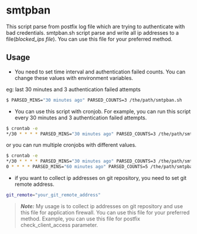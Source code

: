 # smtpban

This script parse from postfix log file which are trying to authenticate with bad credentials.
smtpban.sh script parse and write all ip addresses to a file(*blocked_ips file*). You can use this file for your preferred method.

## Usage

* You need to set time interval and authentication failed counts. You can change these values with environment variables.

eg: last 30 minutes and 3 authentication failed attempts

```bash
$ PARSED_MINS="30 minutes ago" PARSED_COUNTS=3 /the/path/smtpban.sh
```

* You can use this script with cronjob. For example, you can run this script every 30 minutes and 3 authentication failed attempts.

```bash
$ crontab -e
*/30 * * * * PARSED_MINS="30 minutes ago" PARSED_COUNTS=3 /the/path/smtpban.sh
```

or you can run multiple cronjobs with different values.

```bash
$ crontab -e
*/30 * * * * PARSED_MINS="30 minutes ago" PARSED_COUNTS=3 /the/path/smtpban.sh
0 * * * * PARSED_MINS="60 minutes ago" PARSED_COUNTS=5 /the/path/smtpban.sh
```

* if you want to collect ip addresses on git repository,  you need to set git remote address.

```bash
git_remote="your_git_remote_address"
```

> **_Note:_** My usage is to collect ip addresses on git repository and use this file for application firewall. You can use this file for your preferred method. Example, you can use this file for postfix check_client_access parameter.

